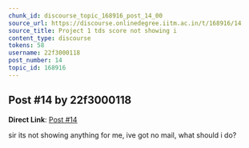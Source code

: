 ```yaml
---
chunk_id: discourse_topic_168916_post_14_00
source_url: https://discourse.onlinedegree.iitm.ac.in/t/168916/14
source_title: Project 1 tds score not showing i
content_type: discourse
tokens: 58
username: 22f3000118
post_number: 14
topic_id: 168916
---
```


## Post #14 by 22f3000118

**Direct Link**: [Post #14](https://discourse.onlinedegree.iitm.ac.in/t/168916/14)

sir its not showing anything for me, ive got no mail, what should i do?
